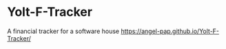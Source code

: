 # Yolt-F-Tracker
A financial tracker for a software house
https://angel-pap.github.io/Yolt-F-Tracker/
